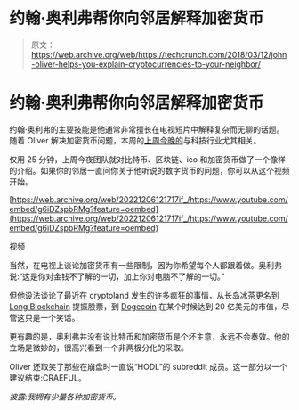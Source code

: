 # 约翰·奥利弗帮你向邻居解释加密货币 

> 原文：<https://web.archive.org/web/https://techcrunch.com/2018/03/12/john-oliver-helps-you-explain-cryptocurrencies-to-your-neighbor/>

# 约翰·奥利弗帮你向邻居解释加密货币

约翰·奥利弗的主要技能是他通常非常擅长在电视短片中解释复杂而无聊的话题。随着 Oliver 解决加密货币问题，本周的[上周今晚的](https://web.archive.org/web/20221206121717/https://en.wikipedia.org/wiki/Last_Week_Tonight_with_John_Oliver)与科技行业尤其相关。

仅用 25 分钟，上周今夜团队就对比特币、区块链、ico 和加密货币做了一个像样的介绍。如果你的邻居一直问你关于他听说的数字货币的问题，你可以从这个视频开始。

[https://web.archive.org/web/20221206121717if_/https://www.youtube.com/embed/g6iDZspbRMg?feature=oembed](https://web.archive.org/web/20221206121717if_/https://www.youtube.com/embed/g6iDZspbRMg?feature=oembed)

视频

当然，在电视上谈论加密货币有一些限制，因为你希望每个人都跟着做。奥利弗说:“这是你对金钱不了解的一切，加上你对电脑不了解的一切。”

但他设法谈论了最近在 cryptoland 发生的许多疯狂的事情，从长岛冰茶[更名到 Long Blockchain](https://web.archive.org/web/20221206121717/https://techcrunch.com/2017/12/21/long-island-iced-tea-shares-went-gangbusters-after-changing-its-name-to-long-blockchain/) 提振股票，到 [Dogecoin](https://web.archive.org/web/20221206121717/https://en.wikipedia.org/wiki/Dogecoin) 在某个时候达到 20 亿美元的市值，尽管这只是一个笑话。

更有趣的是，奥利弗并没有说比特币和加密货币是个坏主意，永远不会奏效。他的立场是微妙的，很高兴看到一个非两极分化的采取。

Oliver 还取笑了那些在崩盘时一直说“HODL”的 subreddit 成员。这一部分以一个建议结束:CRAEFUL。

*披露:我拥有少量各种加密货币。*